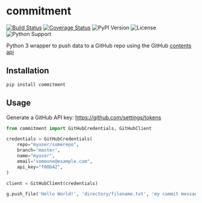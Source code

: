 # commitment

[![Build Status](https://travis-ci.org/chris48s/commitment.svg?branch=master)](https://travis-ci.org/chris48s/commitment)
[![Coverage Status](https://coveralls.io/repos/github/chris48s/commitment/badge.svg?branch=master)](https://coveralls.io/github/chris48s/commitment?branch=master)
![PyPI Version](https://img.shields.io/pypi/v/commitment.svg)
![License](https://img.shields.io/pypi/l/commitment.svg)
![Python Support](https://img.shields.io/pypi/pyversions/commitment.svg)

Python 3 wrapper to push data to a GitHub repo using the GitHub [contents api](https://developer.github.com/v3/repos/contents/)

## Installation

`pip install commitment`

## Usage

Generate a GitHub API key: https://github.com/settings/tokens

```python
from commitment import GitHubCredentials, GitHubClient

credentials = GitHubCredentials(
    repo="myuser/somerepo",
    branch='master',
    name="myuser",
    email="someone@example.com",
    api_key="f00b42",
)

client = GitHubClient(credentials)

g.push_file('Hello World!', 'directory/filename.txt', 'my commit message')
```
